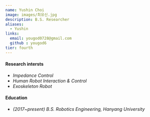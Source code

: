 ```yaml
---
name: Yushin Choi
image: images/최유신.jpg
description: B.S. Researcher
aliases:
  - Yushin
links:
  email: yougod0728@gmail.com
  github : yougod6
tier: fourth
---
```

#### **Research intersts**
- *Impedance Control* 
- *Human Robot Interaction & Control*
- *Exoskeleton Robot*


#### **Education**
- *(2017~present) B.S. Robotics Engineering, Hanyang University*







